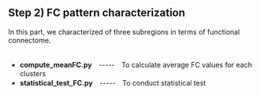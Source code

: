 ## Step 2) FC pattern characterization ##
In this part, we characterized of three subregions in terms of functional connectome.<br /><br />

- **compute_meanFC.py**　-----　To calculate average FC values for each clusters<br />
- **statistical_test_FC.py**　-----　To conduct statistical test<br /><br />
